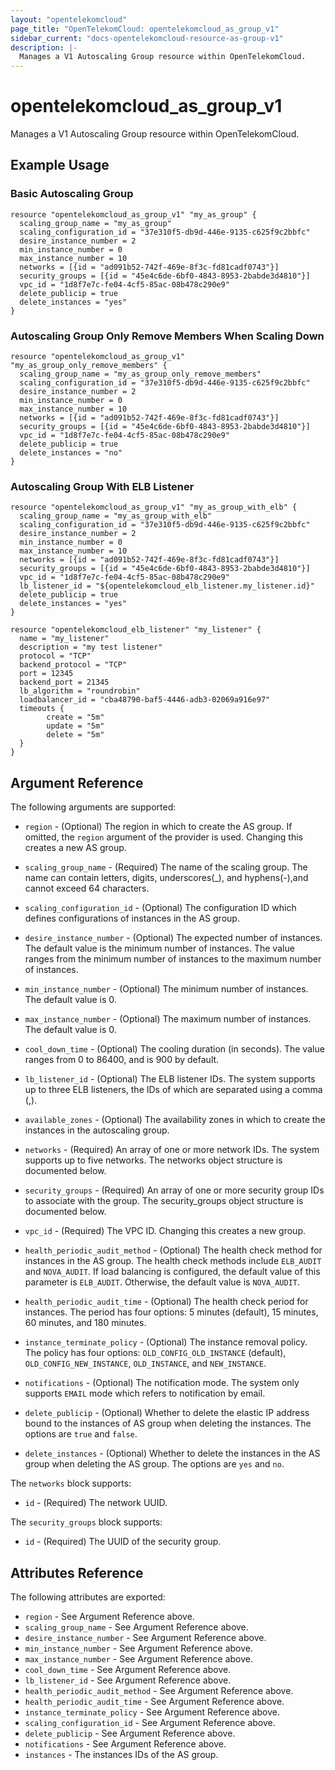 ```yaml
---
layout: "opentelekomcloud"
page_title: "OpenTelekomCloud: opentelekomcloud_as_group_v1"
sidebar_current: "docs-opentelekomcloud-resource-as-group-v1"
description: |-
  Manages a V1 Autoscaling Group resource within OpenTelekomCloud.
---
```


# opentelekomcloud\_as\_group_v1

Manages a V1 Autoscaling Group resource within OpenTelekomCloud.

## Example Usage

### Basic Autoscaling Group

```hcl
resource "opentelekomcloud_as_group_v1" "my_as_group" {
  scaling_group_name = "my_as_group"
  scaling_configuration_id = "37e310f5-db9d-446e-9135-c625f9c2bbfc"
  desire_instance_number = 2
  min_instance_number = 0
  max_instance_number = 10
  networks = [{id = "ad091b52-742f-469e-8f3c-fd81cadf0743"}]
  security_groups = [{id = "45e4c6de-6bf0-4843-8953-2babde3d4810"}]
  vpc_id = "1d8f7e7c-fe04-4cf5-85ac-08b478c290e9"
  delete_publicip = true
  delete_instances = "yes"
}
```

### Autoscaling Group Only Remove Members When Scaling Down

```hcl
resource "opentelekomcloud_as_group_v1" "my_as_group_only_remove_members" {
  scaling_group_name = "my_as_group_only_remove_members"
  scaling_configuration_id = "37e310f5-db9d-446e-9135-c625f9c2bbfc"
  desire_instance_number = 2
  min_instance_number = 0
  max_instance_number = 10
  networks = [{id = "ad091b52-742f-469e-8f3c-fd81cadf0743"}]
  security_groups = [{id = "45e4c6de-6bf0-4843-8953-2babde3d4810"}]
  vpc_id = "1d8f7e7c-fe04-4cf5-85ac-08b478c290e9"
  delete_publicip = true
  delete_instances = "no"
}
```

### Autoscaling Group With ELB Listener

```hcl
resource "opentelekomcloud_as_group_v1" "my_as_group_with_elb" {
  scaling_group_name = "my_as_group_with_elb"
  scaling_configuration_id = "37e310f5-db9d-446e-9135-c625f9c2bbfc"
  desire_instance_number = 2
  min_instance_number = 0
  max_instance_number = 10
  networks = [{id = "ad091b52-742f-469e-8f3c-fd81cadf0743"}]
  security_groups = [{id = "45e4c6de-6bf0-4843-8953-2babde3d4810"}]
  vpc_id = "1d8f7e7c-fe04-4cf5-85ac-08b478c290e9"
  lb_listener_id = "${opentelekomcloud_elb_listener.my_listener.id}"
  delete_publicip = true
  delete_instances = "yes"
}

resource "opentelekomcloud_elb_listener" "my_listener" {
  name = "my_listener"
  description = "my test listener"
  protocol = "TCP"
  backend_protocol = "TCP"
  port = 12345
  backend_port = 21345
  lb_algorithm = "roundrobin"
  loadbalancer_id = "cba48790-baf5-4446-adb3-02069a916e97"
  timeouts {
        create = "5m"
        update = "5m"
        delete = "5m"
  }
}

```

## Argument Reference

The following arguments are supported:

* `region` - (Optional) The region in which to create the AS group. If
    omitted, the `region` argument of the provider is used. Changing this
    creates a new AS group.

* `scaling_group_name` - (Required) The name of the scaling group. The name can contain letters,
    digits, underscores(_), and hyphens(-),and cannot exceed 64 characters.

* `scaling_configuration_id` - (Optional) The configuration ID which defines
    configurations of instances in the AS group.

* `desire_instance_number` - (Optional) The expected number of instances. The default
    value is the minimum number of instances. The value ranges from the minimum number of
    instances to the maximum number of instances.

* `min_instance_number` - (Optional) The minimum number of instances.
    The default value is 0.

* `max_instance_number` - (Optional) The maximum number of instances.
    The default value is 0.

* `cool_down_time` - (Optional) The cooling duration (in seconds). The value ranges
    from 0 to 86400, and is 900 by default.

* `lb_listener_id` - (Optional) The ELB listener IDs. The system supports up to
    three ELB listeners, the IDs of which are separated using a comma (,).

* `available_zones` - (Optional) The availability zones in which to create
    the instances in the autoscaling group.

* `networks` - (Required) An array of one or more network IDs.
    The system supports up to five networks. The networks object structure
    is documented below.

* `security_groups` - (Required) An array of one or more security group IDs
    to associate with the group. The security_groups object structure is
    documented below.

* `vpc_id` - (Required) The VPC ID. Changing this creates a new group.

* `health_periodic_audit_method` - (Optional) The health check method for instances
    in the AS group. The health check methods include `ELB_AUDIT` and `NOVA_AUDIT`.
    If load balancing is configured, the default value of this parameter is `ELB_AUDIT`.
    Otherwise, the default value is `NOVA_AUDIT`.

* `health_periodic_audit_time` - (Optional) The health check period for instances.
    The period has four options: 5 minutes (default), 15 minutes, 60 minutes, and 180 minutes.

* `instance_terminate_policy` - (Optional) The instance removal policy. The policy has
    four options: `OLD_CONFIG_OLD_INSTANCE` (default), `OLD_CONFIG_NEW_INSTANCE`,
    `OLD_INSTANCE`, and `NEW_INSTANCE`.

* `notifications` - (Optional) The notification mode. The system only supports `EMAIL`
    mode which refers to notification by email.

* `delete_publicip` - (Optional) Whether to delete the elastic IP address bound to the
    instances of AS group when deleting the instances. The options are `true` and `false`.

* `delete_instances` - (Optional) Whether to delete the instances in the AS group
    when deleting the AS group. The options are `yes` and `no`.

The `networks` block supports:

* `id` - (Required) The network UUID.

The `security_groups` block supports:

* `id` - (Required) The UUID of the security group.

## Attributes Reference

The following attributes are exported:

* `region` - See Argument Reference above.
* `scaling_group_name` - See Argument Reference above.
* `desire_instance_number` - See Argument Reference above.
* `min_instance_number` - See Argument Reference above.
* `max_instance_number` - See Argument Reference above.
* `cool_down_time` - See Argument Reference above.
* `lb_listener_id` - See Argument Reference above.
* `health_periodic_audit_method` - See Argument Reference above.
* `health_periodic_audit_time` - See Argument Reference above.
* `instance_terminate_policy` - See Argument Reference above.
* `scaling_configuration_id` - See Argument Reference above.
* `delete_publicip` - See Argument Reference above.
* `notifications` - See Argument Reference above.
* `instances` - The instances IDs of the AS group.
